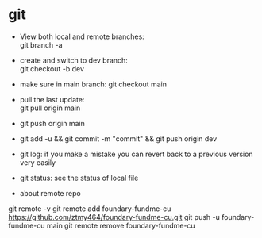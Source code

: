 # git
- View both local and remote branches:  
git branch -a  

- create and switch to dev branch:  
git checkout -b dev  

- make sure in main branch:
git checkout main  

- pull the last update:  
git pull origin main 

- git push origin main  

- git add -u && git commit -m "commit" && git push origin dev

- git log:
if you make a mistake you can revert back to a previous version very easily

- git status:
see the status of local file

- about remote repo 

git remote -v
git remote add foundary-fundme-cu https://github.com/ztmy464/foundary-fundme-cu.git
git push -u foundary-fundme-cu main
git remote remove foundary-fundme-cu
